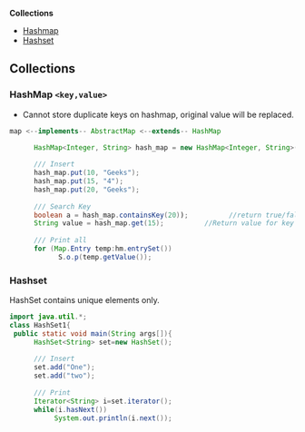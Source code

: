 **Collections**
- [Hashmap](#hm)
- [Hashset](#hs)

## Collections
<a name=hm></a>
### HashMap `<key,value>`
- Cannot store duplicate keys on hashmap, original value will be replaced.
```java
map <--implements-- AbstractMap <--extends-- HashMap

      HashMap<Integer, String> hash_map = new HashMap<Integer, String>();
  
      /// Insert
      hash_map.put(10, "Geeks");
      hash_map.put(15, "4");
      hash_map.put(20, "Geeks");
        
      /// Search Key
      boolean a = hash_map.containsKey(20));          //return true/false if key is present or not
      String value = hash_map.get(15);          //Return value for key
      
      /// Print all
      for (Map.Entry temp:hm.entrySet())
            S.o.p(temp.getValue());
```

<a name=hs></a>
### Hashset
HashSet contains unique elements only.
```java
import java.util.*;  
class HashSet1{  
 public static void main(String args[]){  
      HashSet<String> set=new HashSet();  
      
      /// Insert
      set.add("One");         
      set.add("two");    
      
      /// Print
      Iterator<String> i=set.iterator();  
      while(i.hasNext())  
           System.out.println(i.next());
```
